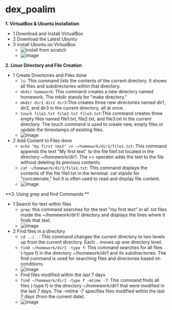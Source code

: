 # dex_poalim
**1. VirtualBox & Ubuntu Installation**
  - 1 Download and Install VirtualBox
  - 2 Download the Latest Ubuntu
  - 3 Install Ubuntu on VirtualBox
    - ![install from scratch](https://github.com/user-attachments/assets/fa35e93d-fb81-4486-a2cc-021ce328d993)
    - ![image](https://github.com/user-attachments/assets/8c427f0e-32b6-4038-a666-0c0162baadc8)
      
**2. Linux Directory and File Creation**
  - 1 Create Directories and Files done
     - `ls`: This command lists the contents of the current directory. It shows all files and subdirectories within that directory.
     - `mkdir homework`: This command creates a new directory named homework. The mkdir stands for "make directory."
     - `mkdir dir1 dir2 dir3`:This creates three new directories named dir1, dir2, and dir3 in the current directory, all at once.
     - `touch file1.txt file2.txt file3.txt`:This command creates three empty files named file1.txt, file2.txt, and file3.txt in the current directory. The touch command is used to create new, empty files or update the timestamps of existing files.
    - ![image](https://github.com/user-attachments/assets/fa662d79-9530-4865-a60d-3acab832aca1)
  - 2 Add Content to Files done
    - `echo "my first text" >> ~/homework/dir1/file1.txt`: This command appends the text "My first text" to the file file1.txt located in the directory ~/homework/dir1. The >> operator adds the text to the file without deleting its previous contents.
    - `cat ~/homework/dir1/file1.txt`: This command displays the contents of the file file1.txt in the terminal. cat stands for "concatenate," but it is often used to read and display file content.
    - ![image](https://github.com/user-attachments/assets/14aa459f-766a-43e4-bcf0-71f8a7f1243d)
      
**3. Using grep and find Commands ** 
  - 1 Search for text within files
    - `grep`: this command searches for the text "my first text" in all .txt files inside the ~/homework/dir1/ directory and displays the lines where it finds that text.
    - ![image](https://github.com/user-attachments/assets/fbe50a81-1e40-484c-90e1-2a273595eb1c)
  - 2 Find files in a directory
    - `cd ../..`: This command changes the current directory to two levels up from the current directory. Each .. moves up one directory level.
    - `find ~/homework/dir1 -type f`: This command searches for all files (-type f) in the directory ~/homework/dir1 and its subdirectories. The find command is used for searching files and directories based on conditions. 
    - ![image](https://github.com/user-attachments/assets/f85d37c7-b004-4009-bca2-d25617130b19)
    - Find files modified within the last 7 days
    - `find ~/homework/dir1 -type f -mtime -7`: This command finds all files (-type f) in the directory ~/homework/dir1 that were modified in the last 7 days. The -mtime -7 specifies files modified within the last 7 days (from the current date).
    - ![image](https://github.com/user-attachments/assets/09e76918-6e94-4e4c-b36c-95331148c699)

